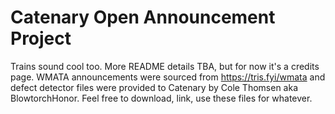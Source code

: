 # Catenary Open Announcement Project

Trains sound cool too. More README details TBA, but for now it's a credits page. WMATA announcements were sourced from https://tris.fyi/wmata and defect detector files were provided to Catenary by Cole Thomsen aka BlowtorchHonor. Feel free to download, link, use these files for whatever.
